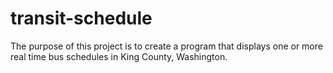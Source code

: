 # transit-schedule

The purpose of this project is to create a program that displays one or more real time bus schedules in King County, Washington.


